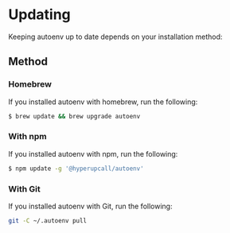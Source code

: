 # Updating

Keeping autoenv up to date depends on your installation method:

## Method

### Homebrew

If you installed autoenv with homebrew, run the following:

```sh
$ brew update && brew upgrade autoenv
```

### With npm

If you installed autoenv with npm, run the following:

```sh
$ npm update -g '@hyperupcall/autoenv'
```

### With Git

If you installed autoenv with Git, run the following:

```sh
git -C ~/.autoenv pull
```
